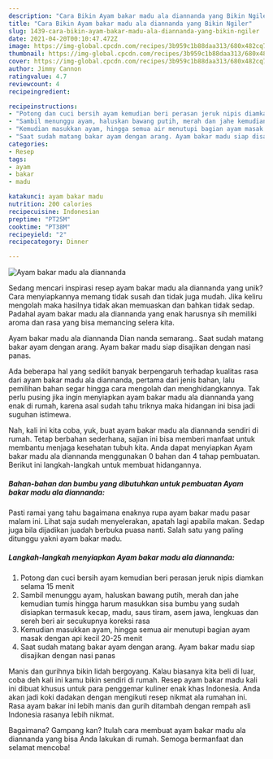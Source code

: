 ```yaml
---
description: "Cara Bikin Ayam bakar madu ala diannanda yang Bikin Ngiler"
title: "Cara Bikin Ayam bakar madu ala diannanda yang Bikin Ngiler"
slug: 1439-cara-bikin-ayam-bakar-madu-ala-diannanda-yang-bikin-ngiler
date: 2021-04-20T00:10:47.472Z
image: https://img-global.cpcdn.com/recipes/3b959c1b88daa313/680x482cq70/ayam-bakar-madu-ala-diannanda-foto-resep-utama.jpg
thumbnail: https://img-global.cpcdn.com/recipes/3b959c1b88daa313/680x482cq70/ayam-bakar-madu-ala-diannanda-foto-resep-utama.jpg
cover: https://img-global.cpcdn.com/recipes/3b959c1b88daa313/680x482cq70/ayam-bakar-madu-ala-diannanda-foto-resep-utama.jpg
author: Jimmy Cannon
ratingvalue: 4.7
reviewcount: 4
recipeingredient:

recipeinstructions:
- "Potong dan cuci bersih ayam kemudian beri perasan jeruk nipis diamkan selama 15 menit"
- "Sambil menunggu ayam, haluskan bawang putih, merah dan jahe kemudian tumis hingga harum masukkan sisa bumbu yang sudah disiapkan termasuk kecap, madu, saus tiram, asem jawa, lengkuas dan sereh beri air secukupnya koreksi rasa"
- "Kemudian masukkan ayam, hingga semua air menutupi bagian ayam masak dengan api kecil 20-25 menit"
- "Saat sudah matang bakar ayam dengan arang. Ayam bakar madu siap disajikan dengan nasi panas"
categories:
- Resep
tags:
- ayam
- bakar
- madu

katakunci: ayam bakar madu 
nutrition: 200 calories
recipecuisine: Indonesian
preptime: "PT25M"
cooktime: "PT38M"
recipeyield: "2"
recipecategory: Dinner

---
```



![Ayam bakar madu ala diannanda](https://img-global.cpcdn.com/recipes/3b959c1b88daa313/680x482cq70/ayam-bakar-madu-ala-diannanda-foto-resep-utama.jpg)

Sedang mencari inspirasi resep ayam bakar madu ala diannanda yang unik? Cara menyiapkannya memang tidak susah dan tidak juga mudah. Jika keliru mengolah maka hasilnya tidak akan memuaskan dan bahkan tidak sedap. Padahal ayam bakar madu ala diannanda yang enak harusnya sih memiliki aroma dan rasa yang bisa memancing selera kita.

Ayam bakar madu ala diannanda Dian nanda semarang.. Saat sudah matang bakar ayam dengan arang. Ayam bakar madu siap disajikan dengan nasi panas.

Ada beberapa hal yang sedikit banyak berpengaruh terhadap kualitas rasa dari ayam bakar madu ala diannanda, pertama dari jenis bahan, lalu pemilihan bahan segar hingga cara mengolah dan menghidangkannya. Tak perlu pusing jika ingin menyiapkan ayam bakar madu ala diannanda yang enak di rumah, karena asal sudah tahu triknya maka hidangan ini bisa jadi suguhan istimewa.


Nah, kali ini kita coba, yuk, buat ayam bakar madu ala diannanda sendiri di rumah. Tetap berbahan sederhana, sajian ini bisa memberi manfaat untuk membantu menjaga kesehatan tubuh kita. Anda dapat menyiapkan Ayam bakar madu ala diannanda menggunakan 0 bahan dan 4 tahap pembuatan. Berikut ini langkah-langkah untuk membuat hidangannya.

<!--inarticleads1-->

##### Bahan-bahan dan bumbu yang dibutuhkan untuk pembuatan Ayam bakar madu ala diannanda:



Pasti ramai yang tahu bagaimana enaknya rupa ayam bakar madu pasar malam ini. Lihat saja sudah menyelerakan, apatah lagi apabila makan. Sedap juga bila dijadikan juadah berbuka puasa nanti. Salah satu yang paling ditunggu yakni ayam bakar madu. 

<!--inarticleads2-->

##### Langkah-langkah menyiapkan Ayam bakar madu ala diannanda:

1. Potong dan cuci bersih ayam kemudian beri perasan jeruk nipis diamkan selama 15 menit
1. Sambil menunggu ayam, haluskan bawang putih, merah dan jahe kemudian tumis hingga harum masukkan sisa bumbu yang sudah disiapkan termasuk kecap, madu, saus tiram, asem jawa, lengkuas dan sereh beri air secukupnya koreksi rasa
1. Kemudian masukkan ayam, hingga semua air menutupi bagian ayam masak dengan api kecil 20-25 menit
1. Saat sudah matang bakar ayam dengan arang. Ayam bakar madu siap disajikan dengan nasi panas


Manis dan gurihnya bikin lidah bergoyang. Kalau biasanya kita beli di luar, coba deh kali ini kamu bikin sendiri di rumah. Resep ayam bakar madu kali ini dibuat khusus untuk para penggemar kuliner enak khas Indonesia. Anda akan jadi koki dadakan dengan mengikuti resep nikmat ala rumahan ini. Rasa ayam bakar ini lebih manis dan gurih ditambah dengan rempah asli Indonesia rasanya lebih nikmat. 

Bagaimana? Gampang kan? Itulah cara membuat ayam bakar madu ala diannanda yang bisa Anda lakukan di rumah. Semoga bermanfaat dan selamat mencoba!
